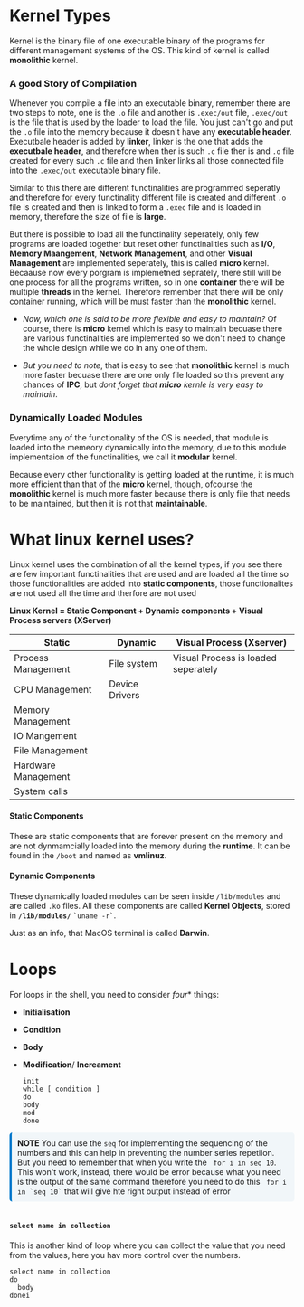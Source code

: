 # Kernel Types

Kernel is the binary file of one executable binary of the programs for different management systems of the OS. This kind of kernel is called **monolithic** kernel.

### A good Story of Compilation

Whenever you compile a file into an executable binary, remember there are two steps to note, one is the `.o` file and another is `.exec/out` file, `.exec/out` is the file that is used by the loader to load the file. You just can't go and put the `.o` file into the memory because it doesn't have any **executable header**. Executbale header is added by **linker**, linker is the one that adds the **executbale header**, and therefore when ther is such `.c` file ther is and `.o` file created for every such `.c` file and then linker links all those connected file into the `.exec/out` executable binary file.

Similar to this there are different functinalities are programmed seperatly and therefore for every functinality different file is created and different `.o` file is created and then is linked to form a `.exec` file and is loaded in memory, therefore the size of file is **large**.

But there is possible to load all the functinality seperately, only few programs are loaded together but reset other functinalities such as **I/O**, **Memory Maangement**, **Network Management**, and other **Visual Management** are implemented seperately, this is called **micro** kernel. Becaause now every porgram is implemetned seprately, there still will be one process for all the programs written, so in one **container** there will be multiple **threads** in the kernel. Therefore remember that there will be only container running, which will be must faster than the **monolithic** kernel.

- *Now, which one is said to be more flexible and easy to maintain?* Of course, there is **micro** kernel which is easy to maintain becuase there are various functinalities are implemented so we don't need to change the whole design while we do in any one of them. 

- *But you need to note*, that is easy to see that **monolithic** kernel is much more faster becuase there are one only file loaded so this prevent any chances of **IPC**, but *dont forget that **micro** kernle is very easy to maintain*.

### Dynamically Loaded Modules

Everytime any of the functionality of the OS is needed, that module is loaded into the memeory dynamically into the memory, due to this module implementaion of the functinalities, we call it **modular** kernel. 

Because every other functionality is getting loaded at the runtime, it is much more efficient than that of the **micro** kernel, though, ofcourse the **monolithic** kernel is much more faster because there is only file that needs to be maintained, but then it is not that **maintainable**.

# What linux kernel uses?

Linux kernel uses the combination of all the kernel types, if you see there are few important functinalities that are used and are loaded all the time so those functionalities are added into **static components**, those functionalites are not used all the time and therfore are not used 

**Linux Kernel = Static Component + Dynamic components + Visual Process servers (XServer)**

|Static      |Dynamic      |Visual Process (Xserver)       |
|------|------|-------|
|Process Management| File system |Visual Process is loaded seperately |
|CPU Management| Device Drivers | |
|Memory Management| | |
|IO Mangement| | |
|File Management| | |
|Hardware Management| | |
|System calls|  | |

#### Static Components

These are static components that are forever present on the memory and are not dynmamcially loaded into the memory during the **runtime**. It can be found in the `/boot` and named as **vmlinuz**.

#### Dynamic Components

These dynamically loaded modules can be seen inside `/lib/modules` and are called `.ko` files. All these components are called **Kernel Objects**, stored in **`/lib/modules/`** `` `uname -r` ``. 

Just as an info, that MacOS terminal is called **Darwin**.

# Loops 

For loops in the shell, you need to consider *four** things:

- **Initialisation**
- **Condition**
- **Body**
- **Modification**/ **Increament**

    ```
    init
    while [ condition ]
    do 
    body
    mod
    done
    ```

<div style="border-left: 4px solid #007acc; background-color: #f1f6f9; padding: 10px; border-radius: 5px;">
<strong>NOTE</strong> You can use the <code>seq</code> for implememting the sequencing of the numbers and this can help in preventing the number series repetiion. But you need to remember that when you write the <code> for i in seq 10</code>. This won't work, instead, there would be error because what you need is the output of the same command therefore you need to do this <code> for i in `seq 10`</code> that will give hte right output instead of error
</div>
<br> 

#### `select name in collection`

This is another kind of loop where you can collect the value that you need from the values, here you hav more control over the numbers.

```
select name in collection
do 
  body
donei
```







